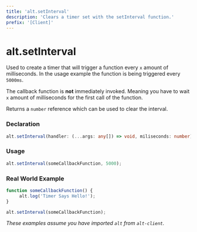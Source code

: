 ```yaml
---
title: 'alt.setInterval'
description: 'Clears a timer set with the setInterval function.'
prefix: '[Client]'
---
```


# alt.setInterval

Used to create a timer that will trigger a function every `x` amount of milliseconds. In the usage example the function is being triggered every `5000ms`.

The callback function is **not** immediately invoked. Meaning you have to wait `x` amount of milliseconds for the first call of the function.

Returns a `number` reference which can be used to clear the interval.

### Declaration

```typescript
alt.setInterval(handler: (...args: any[]) => void, miliseconds: number): number
```

### Usage

```js
alt.setInterval(someCallbackFunction, 5000);
```

### Real World Example

```js
function someCallbackFunction() {
     alt.log('Timer Says Hello!');
}

alt.setInterval(someCallbackFunction);
```

_These examples assume you have imported `alt` from `alt-client`._